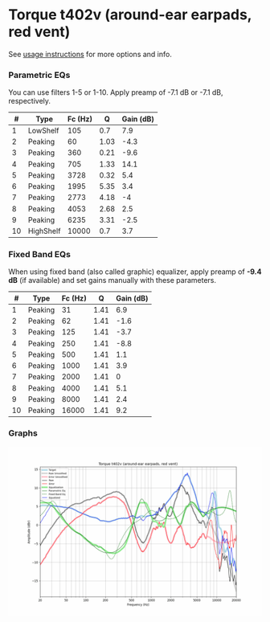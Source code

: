 # Torque t402v (around-ear earpads, red vent)
See [usage instructions](https://github.com/jaakkopasanen/AutoEq#usage) for more options and info.

### Parametric EQs
You can use filters 1-5 or 1-10. Apply preamp of -7.1 dB or -7.1 dB, respectively.

|   # | Type      |   Fc (Hz) |    Q |   Gain (dB) |
|-----|-----------|-----------|------|-------------|
|   1 | LowShelf  |       105 | 0.7  |         7.9 |
|   2 | Peaking   |        60 | 1.03 |        -4.3 |
|   3 | Peaking   |       360 | 0.21 |        -9.6 |
|   4 | Peaking   |       705 | 1.33 |        14.1 |
|   5 | Peaking   |      3728 | 0.32 |         5.4 |
|   6 | Peaking   |      1995 | 5.35 |         3.4 |
|   7 | Peaking   |      2773 | 4.18 |        -4   |
|   8 | Peaking   |      4053 | 2.68 |         2.5 |
|   9 | Peaking   |      6235 | 3.31 |        -2.5 |
|  10 | HighShelf |     10000 | 0.7  |         3.7 |

### Fixed Band EQs
When using fixed band (also called graphic) equalizer, apply preamp of **-9.4 dB** (if available) and set gains manually with these parameters.

|   # | Type    |   Fc (Hz) |    Q |   Gain (dB) |
|-----|---------|-----------|------|-------------|
|   1 | Peaking |        31 | 1.41 |         6.9 |
|   2 | Peaking |        62 | 1.41 |        -1.6 |
|   3 | Peaking |       125 | 1.41 |        -3.7 |
|   4 | Peaking |       250 | 1.41 |        -8.8 |
|   5 | Peaking |       500 | 1.41 |         1.1 |
|   6 | Peaking |      1000 | 1.41 |         3.9 |
|   7 | Peaking |      2000 | 1.41 |         0   |
|   8 | Peaking |      4000 | 1.41 |         5.1 |
|   9 | Peaking |      8000 | 1.41 |         2.4 |
|  10 | Peaking |     16000 | 1.41 |         9.2 |

### Graphs
![](./Torque%20t402v%20(around-ear%20earpads,%20red%20vent).png)
